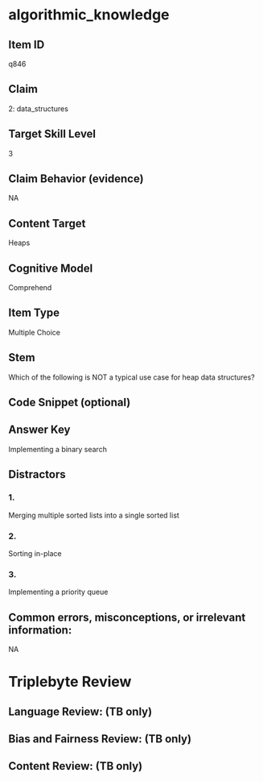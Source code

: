 # algorithmic_knowledge

## Item ID
q846

## Claim
2: data_structures

## Target Skill Level
3

## Claim Behavior (evidence)
NA

## Content Target
Heaps

## Cognitive Model
Comprehend

## Item Type
Multiple Choice

## Stem
Which of the following is NOT a typical use case for heap data structures?

## Code Snippet (optional)


## Answer Key
Implementing a binary search

## Distractors

### 1.
Merging multiple sorted lists into a single sorted list

### 2.
Sorting in-place

### 3.
Implementing a priority queue

## Common errors, misconceptions, or irrelevant information:
NA

# Triplebyte Review


## Language Review: (TB only)


## Bias and Fairness Review: (TB only)


## Content Review: (TB only)

